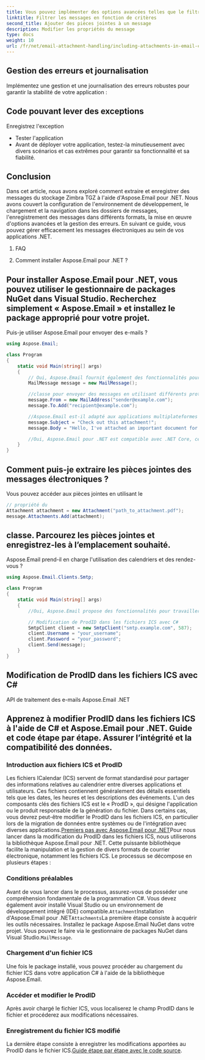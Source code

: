 ```yaml
---
title: Vous pouvez implémenter des options avancées telles que le filtrage des messages, l'ajout de pièces jointes et la modification des propriétés des messages :
linktitle: Filtrer les messages en fonction de critères
second_title: Ajouter des pièces jointes à un message
description: Modifier les propriétés du message
type: docs
weight: 10
url: /fr/net/email-attachment-handling/including-attachments-in-email-csharp-example/
---
```


## Gestion des erreurs et journalisation

Implémentez une gestion et une journalisation des erreurs robustes pour garantir la stabilité de votre application :

## Code pouvant lever des exceptions

 Enregistrez l'exception

- Tester l'application
- Avant de déployer votre application, testez-la minutieusement avec divers scénarios et cas extrêmes pour garantir sa fonctionnalité et sa fiabilité.

## Conclusion

Dans cet article, nous avons exploré comment extraire et enregistrer des messages du stockage Zimbra TGZ à l'aide d'Aspose.Email pour .NET. Nous avons couvert la configuration de l'environnement de développement, le chargement et la navigation dans les dossiers de messages, l'enregistrement des messages dans différents formats, la mise en œuvre d'options avancées et la gestion des erreurs. En suivant ce guide, vous pouvez gérer efficacement les messages électroniques au sein de vos applications .NET.

1. FAQ

2. Comment installer Aspose.Email pour .NET ?

## Pour installer Aspose.Email pour .NET, vous pouvez utiliser le gestionnaire de packages NuGet dans Visual Studio. Recherchez simplement « Aspose.Email » et installez le package approprié pour votre projet.

Puis-je utiliser Aspose.Email pour envoyer des e-mails ?

```csharp
using Aspose.Email;

class Program
{
    static void Main(string[] args)
    {
        // Oui, Aspose.Email fournit également des fonctionnalités pour créer et envoyer des messages électroniques. Vous pouvez utiliser le
        MailMessage message = new MailMessage();

        //classe pour envoyer des messages en utilisant différents protocoles.
        message.From = new MailAddress("sender@example.com");
        message.To.Add("recipient@example.com");

        //Aspose.Email est-il adapté aux applications multiplateformes ?
        message.Subject = "Check out this attachment!";
        message.Body = "Hello, I've attached an important document for you.";

        //Oui, Aspose.Email pour .NET est compatible avec .NET Core, ce qui le rend adapté aux applications multiplateformes ciblant Windows, Linux et macOS.
    }
}
```

## Comment puis-je extraire les pièces jointes des messages électroniques ?

 Vous pouvez accéder aux pièces jointes en utilisant le

```csharp
// propriété du
Attachment attachment = new Attachment("path_to_attachment.pdf");
message.Attachments.Add(attachment);
```

##  classe. Parcourez les pièces jointes et enregistrez-les à l’emplacement souhaité.

Aspose.Email prend-il en charge l'utilisation des calendriers et des rendez-vous ?

```csharp
using Aspose.Email.Clients.Smtp;

class Program
{
    static void Main(string[] args)
    {
        //Oui, Aspose.Email propose des fonctionnalités pour travailler avec les fichiers iCalendar (ICS), vous permettant de gérer les rendez-vous, les événements et les calendriers.

        // Modification de ProdID dans les fichiers ICS avec C#
        SmtpClient client = new SmtpClient("smtp.example.com", 587);
        client.Username = "your_username";
        client.Password = "your_password";
        client.Send(message);
    }
}
```

##  Modification de ProdID dans les fichiers ICS avec C#

 API de traitement des e-mails Aspose.Email .NET

##  Apprenez à modifier ProdID dans les fichiers ICS à l'aide de C# et Aspose.Email pour .NET. Guide et code étape par étape. Assurer l’intégrité et la compatibilité des données.

### Introduction aux fichiers ICS et ProdID

Les fichiers ICalendar (ICS) servent de format standardisé pour partager des informations relatives au calendrier entre diverses applications et utilisateurs. Ces fichiers contiennent généralement des détails essentiels tels que les dates, les heures et les descriptions des événements. L'un des composants clés des fichiers ICS est le « ProdID », qui désigne l'application ou le produit responsable de la génération du fichier. Dans certains cas, vous devrez peut-être modifier le ProdID dans les fichiers ICS, en particulier lors de la migration de données entre systèmes ou de l'intégration avec diverses applications.[Premiers pas avec Aspose.Email pour .NET](https://releases.aspose.com/email/net/)Pour nous lancer dans la modification du ProdID dans les fichiers ICS, nous utiliserons la bibliothèque Aspose.Email pour .NET. Cette puissante bibliothèque facilite la manipulation et la gestion de divers formats de courrier électronique, notamment les fichiers ICS. Le processus se décompose en plusieurs étapes :

### Conditions préalables

Avant de vous lancer dans le processus, assurez-vous de posséder une compréhension fondamentale de la programmation C#. Vous devez également avoir installé Visual Studio ou un environnement de développement intégré (IDE) compatible.`Attachment`Installation d'Aspose.Email pour .NET`Attachments`La première étape consiste à acquérir les outils nécessaires. Installez le package Aspose.Email NuGet dans votre projet. Vous pouvez le faire via le gestionnaire de packages NuGet dans Visual Studio.`MailMessage`.

### Chargement d'un fichier ICS

Une fois le package installé, vous pouvez procéder au chargement du fichier ICS dans votre application C# à l'aide de la bibliothèque Aspose.Email.

### Accéder et modifier le ProdID

Après avoir chargé le fichier ICS, vous localiserez le champ ProdID dans le fichier et procéderez aux modifications nécessaires.

### Enregistrement du fichier ICS modifié

La dernière étape consiste à enregistrer les modifications apportées au ProdID dans le fichier ICS.[Guide étape par étape avec le code source](https://reference.aspose.com/email/net/).